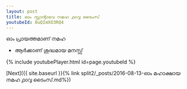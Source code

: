 ```yaml
---
layout: post
title: ഓം സ്റ്റാന്റാവേ നമഹ ൧൦൮ ടൈംസ്
youtubeId: 8uQImXO3RQ4
---
```

 
 
 ഓം പ്രായത്തമാണ് നമഹ 
 
 -  ആർക്കാണ് ശുദ്ധമായ മനസ്സ് 
 
  
 
  
 
 
 
 
 
 


{% include youtubePlayer.html id=page.youtubeId %}
 
[Next]({{ site.baseurl }}{% link  split2/_posts/2016-08-13-ഓം മഹാക്ഷായ നമഹ ൧൦൮ ടൈംസ്.md%})
 
